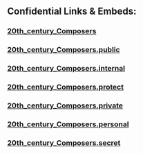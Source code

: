 




## Confidential Links & Embeds: 

### [20th_century_Composers](/_Standards/bio/People/Composer/20th_century_Composers.md) 

### [20th_century_Composers.public](/_public/bio/People/Composer/20th_century_Composers.public.md) 

### [20th_century_Composers.internal](/_internal/bio/People/Composer/20th_century_Composers.internal.md) 

### [20th_century_Composers.protect](/_protect/bio/People/Composer/20th_century_Composers.protect.md) 

### [20th_century_Composers.private](/_private/bio/People/Composer/20th_century_Composers.private.md) 

### [20th_century_Composers.personal](/_personal/bio/People/Composer/20th_century_Composers.personal.md) 

### [20th_century_Composers.secret](/_secret/bio/People/Composer/20th_century_Composers.secret.md)

